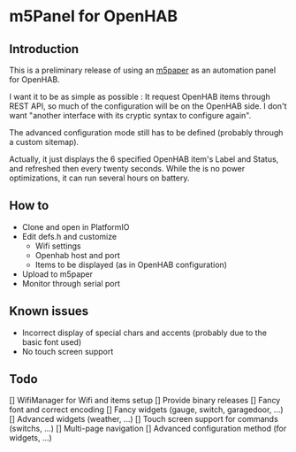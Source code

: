 # m5Panel for OpenHAB
## Introduction

This is a preliminary release of using an [m5paper](https://m5stack.com/products/m5paper-esp32-development-kit-960x540-4-7-eink-display-235-ppi) as an automation panel for OpenHAB.

I want it to be as simple as possible : It request OpenHAB items through REST API, so much of the configuration will be on the OpenHAB side. I don't want "another interface with its cryptic syntax to configure again".

The advanced configuration mode still has to be defined (probably through a custom sitemap).
  
Actually, it just displays the 6 specified OpenHAB item's Label and Status, and refreshed then every twenty seconds. While the is no power optimizations, it can run several hours on battery.

## How to
 - Clone and open in PlatformIO
 - Edit defs.h and customize
    - Wifi settings
    - Openhab host and port
    - Items to be displayed (as in OpenHAB configuration)
- Upload to m5paper
- Monitor through serial port

## Known issues
 - Incorrect display of special chars and accents (probably due to the basic font used)
 - No touch screen support

## Todo
[] WifiManager for Wifi and items setup
[] Provide binary releases
[] Fancy font and correct encoding
[] Fancy widgets (gauge, switch, garagedoor, ...)
[] Advanced widgets (weather, ...)
[] Touch screen support for commands (switchs, ...)
[] Multi-page navigation
[] Advanced configuration method (for widgets, ...)
